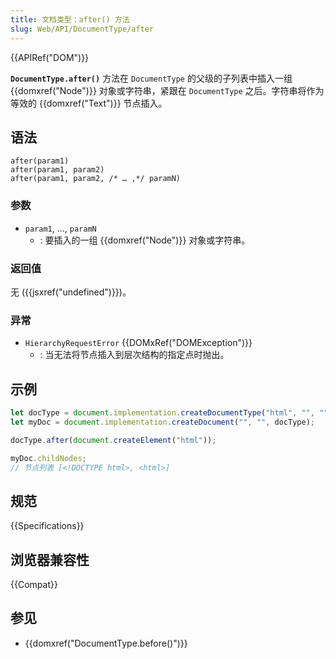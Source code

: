 ```yaml
---
title: 文档类型：after() 方法
slug: Web/API/DocumentType/after
---
```


{{APIRef("DOM")}}

**`DocumentType.after()`** 方法在 `DocumentType` 的父级的子列表中插入一组 {{domxref("Node")}} 对象或字符串，紧跟在 `DocumentType` 之后。字符串将作为等效的 {{domxref("Text")}} 节点插入。

## 语法

```js-nolint
after(param1)
after(param1, param2)
after(param1, param2, /* … ,*/ paramN)
```

### 参数

- `param1`, …, `paramN`
  - : 要插入的一组 {{domxref("Node")}} 对象或字符串。

### 返回值

无 ({{jsxref("undefined")}})。

### 异常

- `HierarchyRequestError` {{DOMxRef("DOMException")}}
  - : 当无法将节点插入到层次结构的指定点时抛出。

## 示例

```js
let docType = document.implementation.createDocumentType("html", "", "");
let myDoc = document.implementation.createDocument("", "", docType);

docType.after(document.createElement("html"));

myDoc.childNodes;
// 节点列表 [<!DOCTYPE html>, <html>]
```

## 规范

{{Specifications}}

## 浏览器兼容性

{{Compat}}

## 参见 

- {{domxref("DocumentType.before()")}}
